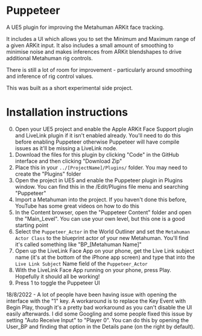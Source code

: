 # Puppeteer
A UE5 plugin for improving the Metahuman ARKit face tracking.

It includes a UI which allows you to set the Minimum and Maximum range of a given ARKit input. It also includes a small amount of smoothing to minimise noise and makes inferences from ARKit blendshapes to drive additional Metahuman rig controls.

There is still a lot of room for improvement - particularly around smoothing and inference of rig control values. 

This was built as a short experimental side project.

# Installation instructions
0. Open your UE5 project and enable the Apple ARKit Face Support plugin and LiveLink plugin if it isn't enabled already. You'll need to do this before enabling Puppeteer otherwise Puppeteer will have compile issues as it'll be missing a LiveLink node.
1. Download the files for this plugin by clicking "Code" in the GitHub interface and then clicking "Download Zip"
2. Place this in your `../[ProjectName]/Plugins/` folder. You may need to create the "Plugins" folder
4. Open the project in UE5 and enable the Puppeteer plugin in Plugins window. You can find this in the /Edit/Plugins file menu and searching "Puppeteer"
4. Import a Metahuman into the project. If you haven't done this before, YouTube has some great videos on how to do this
5. In the Content browser, open the "Puppeteer Content" folder and open the "Main_Level". You can use your own level, but this one is a good starting point
6. Select the `Puppeteer_Actor` in the World Outliner and set the `Metahuman Actor Class` to the blueprint actor of your new Metahuman. You'll find it's called something like "BP_[Metahuman Name]"
7. Open up the LiveLink Face App on your phone, get the Live Link subject name (it's at the bottom of the iPhone app screen) and type that into the `Live Link Subject` Name field of the `Puppeteer_Actor`
8. With the LiveLink Face App running on your phone, press Play. Hopefully it should all be working!
9. Press 1 to toggle the Puppeteer UI

18/8/2022 - A lot of people have been having issue with opening the interface with the "1" key. A workaround is to replace the Key Event with Begin Play, though it's a pretty bad workaround as you can't disable the UI easily afterwards. I did some Googling and some people fixed this issue by setting "Auto Receive Input" to "Player 0". You can do this by opening the User_BP and finding that option in the Details pane (on the right by default).